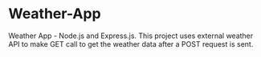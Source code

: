 # Weather-App
 Weather App - Node.js and Express.js. This project uses external weather API to make GET call to get the weather data after a POST request is sent.
